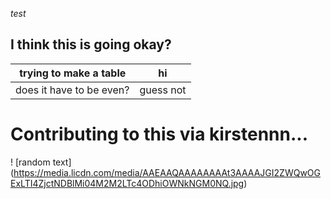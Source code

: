 *test*
## I think this is going okay?
| trying to make a table | hi |
| -------------------- |------     |
|does it have to be even? | guess not   |


# Contributing to this via kirstennn...
! [random text] (https://media.licdn.com/media/AAEAAQAAAAAAAAt3AAAAJGI2ZWQwOGExLTI4ZjctNDBlMi04M2M2LTc4ODhiOWNkNGM0NQ.jpg)
